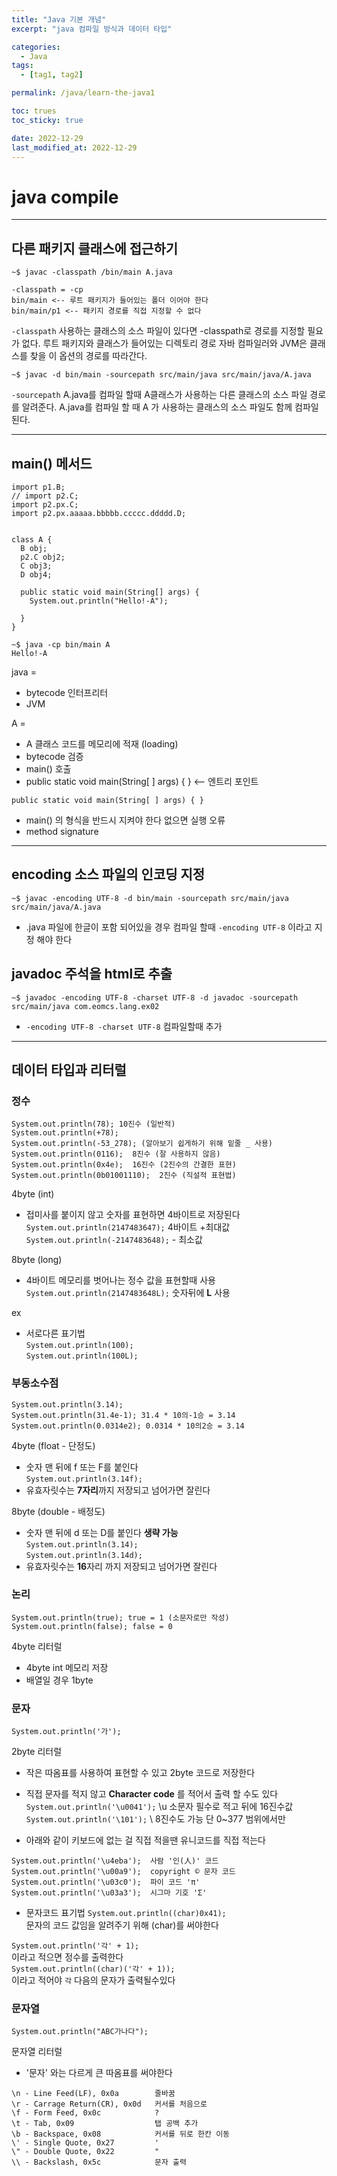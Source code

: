 ```yaml
---
title: "Java 기본 개념"
excerpt: "java 컴파일 방식과 데이터 타입"

categories:
  - Java
tags:
  - [tag1, tag2]

permalink: /java/learn-the-java1

toc: trues
toc_sticky: true

date: 2022-12-29
last_modified_at: 2022-12-29
---
```


# java compile
---
## 다른 패키지 클래스에 접근하기
```
~$ javac -classpath /bin/main A.java

-classpath = -cp
bin/main <-- 루트 패키지가 들어있는 폴더 이어야 한다
bin/main/p1 <-- 패키지 경로를 직접 지정할 수 없다
```
`-classpath` 사용하는 클래스의 소스 파일이 있다면 -classpath로 경로를 지정할 필요가 없다.
루트 패키지와 클래스가 들어있는 디렉토리 경로
자바 컴파일러와 JVM은 클래스를 찾을 이 옵션의 경로를 따라간다.
```
~$ javac -d bin/main -sourcepath src/main/java src/main/java/A.java
```
`-sourcepath` A.java를 컴파일 할때 A클래스가 사용하는 다른 클래스의 소스 파일 경로를 알려준다.
A.java를 컴파일 할 때 A 가 사용하는 클래스의 소스 파일도 함께 컴파일 된다.

---

## main() 메서드
```
import p1.B;
// import p2.C;
import p2.px.C;
import p2.px.aaaaa.bbbbb.ccccc.ddddd.D;


class A {
  B obj;
  p2.C obj2;
  C obj3;
  D obj4;

  public static void main(String[] args) {
    System.out.println("Hello!-A");
    
  }
}
```
```
~$ java -cp bin/main A  
Hello!-A
```
java =

- bytecode 인터프리터
- JVM  

A =

- A 클래스 코드를 메모리에 적재 (loading)
- bytecode 검증
- main() 호출
- public static void main(String[ ] args) { } <-- 엔트리 포인트


`public static void main(String[ ] args) { }`
- main() 의 형식을 반드시 지켜야 한다 없으면 실행 오류
- method signature

---

## encoding 소스 파일의 인코딩 지정
```
~$ javac -encoding UTF-8 -d bin/main -sourcepath src/main/java src/main/java/A.java
```
- .java 파일에 한글이 포함 되어있을 경우 컴파일 할때 `-encoding UTF-8` 이라고 지정 해야 한다

## javadoc 주석을 html로 추출
```
~$ javadoc -encoding UTF-8 -charset UTF-8 -d javadoc -sourcepath src/main/java com.eomcs.lang.ex02
```
- `-encoding UTF-8 -charset UTF-8` 컴파일할때 추가

---

## 데이터 타입과 리터럴

### 정수
```
System.out.println(78); 10진수 (일반적)
System.out.println(+78);
System.out.println(-53_278); (알아보기 쉽게하기 위해 밑줄 _ 사용)
System.out.println(0116);  8진수 (잘 사용하지 않음)
System.out.println(0x4e);  16진수 (2진수의 간결한 표현)
System.out.println(0b01001110);  2진수 (직설적 표현법)
```
4byte (int) 
- 접미사를 붙이지 않고 숫자를 표현하면 4바이트로 저장된다 `System.out.println(2147483647);` 4바이트 +최대값   `System.out.println(-2147483648);` - 최소값


8byte (long)
- 4바이트 메모리를 벗어나는 정수 값을 표현할때 사용  
`System.out.println(2147483648L);` 숫자뒤에 **L** 사용

ex
- 서로다른 표기법  
`System.out.println(100);`  
`System.out.println(100L);`


### 부동소수점
```
System.out.println(3.14);
System.out.println(31.4e-1); 31.4 * 10의-1승 = 3.14
System.out.println(0.0314e2); 0.0314 * 10의2승 = 3.14
```
4byte (float - 단정도)
- 숫자 맨 뒤에 f 또는 F를 붙인다  
`System.out.println(3.14f); `
- 유효자릿수는 **7자리**까지 저장되고 넘어가면 잘린다

8byte (double - 배정도)
- 숫자 맨 뒤에 d 또는 D를 붙인다 **생략 가능**  
`System.out.println(3.14);`  
`System.out.println(3.14d);`
- 유효자릿수는 **16**자리 까지 저장되고 넘어가면 잘린다

### 논리
```
System.out.println(true); true = 1 (소문자로만 작성)
System.out.println(false); false = 0
```
4byte 리터럴
- 4byte int 메모리 저장
- 배열일 경우 1byte


### 문자
```
System.out.println('가');
```
2byte 리터럴
- 작은 따옴표를 사용하여 표현할 수 있고 2byte 코드로 저장한다
- 직접 문자를 적지 않고 **Character code** 를 적어서 출력 할 수도 있다  
`System.out.println('\u0041');` \u 소문자 필수로 적고 뒤에 16진수값   
`System.out.println('\101');` \ 8진수도 가능 단 0~377 범위에서만  

- 아래와 같이 키보드에 없는 걸 직접 적을땐 유니코드를 직접 적는다

```
System.out.println('\u4eba');  사람 '인(人)' 코드
System.out.println('\u00a9');  copyright © 문자 코드
System.out.println('\u03c0');  파이 코드 'π'
System.out.println('\u03a3');  시그마 기호 'Σ'
```
- 문자코드 표기법 `System.out.println((char)0x41);`  
문자의 코드 값임을 알려주기 위해 (char)를 써야한다

`System.out.println('각' + 1);`  
이라고 적으면 정수를 출력한다  
`System.out.println((char)('각' + 1));`  
이라고 적어야 `각` 다음의 문자가 출력될수있다


### 문자열
```
System.out.println("ABC가나다"); 
```
문자열 리터럴
- '문자' 와는 다르게 큰 따옴표를 써야한다

```
\n - Line Feed(LF), 0x0a        줄바꿈
\r - Carrage Return(CR), 0x0d   커서를 처음으로
\f - Form Feed, 0x0c            ?
\t - Tab, 0x09                  탭 공백 추가
\b - Backspace, 0x08            커서를 뒤로 한칸 이동
\' - Single Quote, 0x27         '
\" - Double Quote, 0x22         "
\\ - Backslash, 0x5c            문자 출력
```


